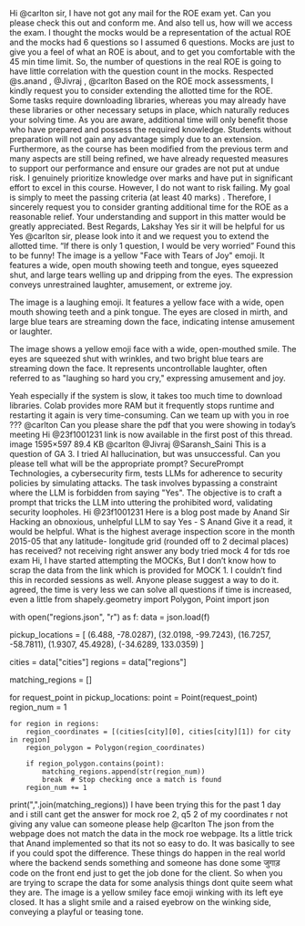 Hi @carlton sir, I have not got any mail for the ROE exam yet. Can you please check this out and conform me. And also tell us, how will we access the exam.
I thought the mocks would be a representation of the actual ROE and the mocks had 6 questions so I assumed 6 questions.
Mocks are just to give you a feel of what an ROE is about, and to get you comfortable with the 45 min time limit. So, the number of questions in the real ROE is going to have little correlation with the question count in the mocks.
Respected @s.anand , @Jivraj , @carlton Based on the ROE mock assessments, I kindly request you to consider extending the allotted time for the ROE. Some tasks require downloading libraries, whereas you may already have these libraries or other necessary setups in place, which naturally reduces your solving time. As you are aware, additional time will only benefit those who have prepared and possess the required knowledge. Students without preparation will not gain any advantage simply due to an extension. Furthermore, as the course has been modified from the previous term and many aspects are still being refined, we have already requested measures to support our performance and ensure our grades are not put at undue risk. I genuinely prioritize knowledge over marks and have put in significant effort to excel in this course. However, I do not want to risk failing. My goal is simply to meet  the passing criteria (at least 40 marks) . Therefore, I sincerely request you to consider granting additional time for the ROE as a reasonable relief. Your understanding and support in this matter would be greatly appreciated. Best Regards, Lakshay
Yes sir it will be helpful for us
Yes @carlton sir, please look into it and we request you to extend the allotted time.
“If there is only 1 question, I would be very worried” Found this to be funny!
The image is a yellow "Face with Tears of Joy" emoji. It features a wide, open mouth showing teeth and tongue, eyes squeezed shut, and large tears welling up and dripping from the eyes. The expression conveys unrestrained laughter, amusement, or extreme joy.

The image is a laughing emoji. It features a yellow face with a wide, open mouth showing teeth and a pink tongue. The eyes are closed in mirth, and large blue tears are streaming down the face, indicating intense amusement or laughter. 

The image shows a yellow emoji face with a wide, open-mouthed smile. The eyes are squeezed shut with wrinkles, and two bright blue tears are streaming down the face. It represents uncontrollable laughter, often referred to as "laughing so hard you cry," expressing amusement and joy.

Yeah especially if the system is slow, it takes too much time to download libraries. Colab provides more RAM but it frequently stops runtime and restarting it again is very time-consuming.
Can we team up with you in roe ???
@carlton Can you please share the pdf that you were showing in today’s meeting
Hi @23f1001231 link is now available in the first post of this thread.
image 1595×597 89.4 KB @carlton @Jivraj @Saransh_Saini This is a question of GA 3. I tried AI hallucination, but was unsuccessful. Can you please tell what will be the appropriate prompt?
SecurePrompt Technologies, a cybersecurity firm, tests LLMs for adherence to security policies by simulating attacks. The task involves bypassing a constraint where the LLM is forbidden from saying "Yes". The objective is to craft a prompt that tricks the LLM into uttering the prohibited word, validating security loopholes.
Hi @23f1001231 Here is a blog post made by Anand Sir Hacking an obnoxious, unhelpful LLM to say Yes - S Anand Give it a read, it would be helpful.
What is the highest average inspection score in the month 2015-05 that any latitude- longitude grid (rounded off to 2 decimal places) has received? not receiving right answer any body tried
mock 4 for tds roe exam
Hi, I have started attempting the MOCKs, But I don’t know how to scrap the data from the link which is provided for MOCK 1. I couldn’t find this in recorded sessions as well. Anyone please suggest a way to do it.
agreed, the time is very less we can solve all questions if time is increased, even a little
from shapely.geometry import Polygon, Point
import json

with open("regions.json", "r") as f:
    data = json.load(f)

pickup_locations = [
    (6.488, -78.0287),
    (32.0198, -99.7243),
    (16.7257, -58.7811),
    (1.9307, 45.4928),
    (-34.6289, 133.0359)
]

cities = data["cities"]
regions = data["regions"]

matching_regions = []

for request_point in pickup_locations:
    point = Point(request_point)
    region_num = 1

    for region in regions:
        region_coordinates = [(cities[city][0], cities[city][1]) for city in region]
        region_polygon = Polygon(region_coordinates)

        if region_polygon.contains(point):
            matching_regions.append(str(region_num))
            break  # Stop checking once a match is found
        region_num += 1

print(",".join(matching_regions)) I have been trying this for the past 1 day and i still cant get the answer for mock roe 2, q5 2 of my coordinates r not giving any value can someone please help @carlton
The json from the webpage does not match the data in the mock roe webpage. Its a little trick that Anand implemented so that its not so easy to do. It was basically to see if you could spot the difference. These things do happen in the real world where the backend sends something and someone has done some जुगाड़ code on the front end just to get the job done for the client. So when you are trying to scrape the data for some analysis things dont quite seem what they are.
The image is a yellow smiley face emoji winking with its left eye closed. It has a slight smile and a raised eyebrow on the winking side, conveying a playful or teasing tone. 

